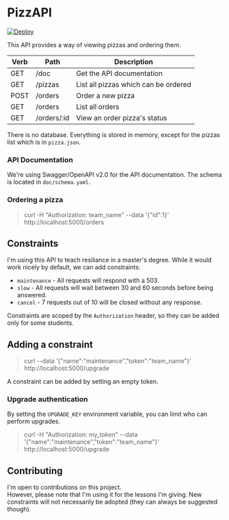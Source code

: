 # PizzAPI

[![Deploy](https://www.herokucdn.com/deploy/button.png)](https://heroku.com/deploy)

This API provides a way of viewing pizzas and ordering them.

| Verb | Path        | Description                          |
|------|-------------|--------------------------------------|
| GET  | /doc        | Get the API documentation            |
| GET  | /pizzas     | List all pizzas which can be ordered |
| POST | /orders     | Order a new pizza                    |
| GET  | /orders     | List all orders                      |
| GET  | /orders/:id | View an order pizza's status         |

There is no database. Everything is stored in memory, except for the pizzas list which is in `pizza.json`.

### API Documentation

We're using Swagger/OpenAPI v2.0 for the API documentation. The schema is located in `doc/schema.yaml`.

### Ordering a pizza

> curl -H "Authorization: team_name" --data '{"id":1}' http://localhost:5000/orders

## Constraints

I'm using this API to teach resiliance in a master's degree. While it would work nicely by default, we can add constraints:

* `maintenance` - All requests will respond with a 503.
* `slow` - All requests will wait between 30 and 60 seconds before being answered.
* `cancel` - 7 requests out of 10 will be closed without any response.

Constraints are scoped by the `Authorization` header, so they can be added only for some students.

## Adding a constraint

> curl --data '{"name":"maintenance","token":"team_name"}' http://localhost:5000/upgrade

A constraint can be added by setting an empty token.

### Upgrade authentication

By setting the `UPGRADE_KEY` environment variable, you can limit who can perform upgrades.

> curl -H "Authorization: my_token" --data '{"name":"maintenance","token":"team_name"}' http://localhost:5000/upgrade

## Contributing

I'm open to contributions on this project.  
However, please note that I'm using it for the lessons I'm giving. New constraints will not necessarily be adopted (they can always be suggested though).

